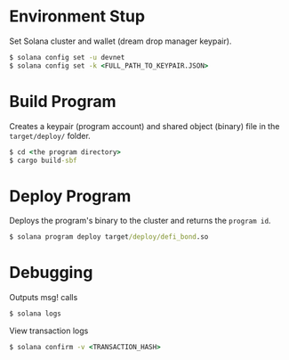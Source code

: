 # Environment Stup

Set Solana cluster and wallet (dream drop manager keypair).
```cmd
$ solana config set -u devnet
$ solana config set -k <FULL_PATH_TO_KEYPAIR.JSON>
```

# Build Program

Creates a keypair (program account) and shared object (binary) file in the `target/deploy/` folder.
```cmd
$ cd <the program directory>
$ cargo build-sbf
```

# Deploy Program

Deploys the program's binary to the cluster and returns the `program id`.
```cmd
$ solana program deploy target/deploy/defi_bond.so
```

# Debugging

Outputs msg! calls
```cmd
$ solana logs
```

View transaction logs
```cmd
$ solana confirm -v <TRANSACTION_HASH>
```